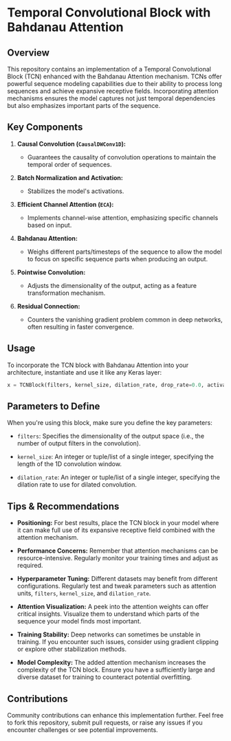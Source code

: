 # Temporal Convolutional Block with Bahdanau Attention

## Overview
This repository contains an implementation of a Temporal Convolutional Block (TCN) enhanced with the Bahdanau Attention mechanism. TCNs offer powerful sequence modeling capabilities due to their ability to process long sequences and achieve expansive receptive fields. Incorporating attention mechanisms ensures the model captures not just temporal dependencies but also emphasizes important parts of the sequence.

## Key Components

1. **Causal Convolution (`CausalDWConv1D`):** 
   - Guarantees the causality of convolution operations to maintain the temporal order of sequences.
   
2. **Batch Normalization and Activation:**
   - Stabilizes the model's activations.

3. **Efficient Channel Attention (`ECA`):**
   - Implements channel-wise attention, emphasizing specific channels based on input.

4. **Bahdanau Attention:**
   - Weighs different parts/timesteps of the sequence to allow the model to focus on specific sequence parts when producing an output.

5. **Pointwise Convolution:**
   - Adjusts the dimensionality of the output, acting as a feature transformation mechanism.

6. **Residual Connection:**
   - Counters the vanishing gradient problem common in deep networks, often resulting in faster convergence.

## Usage

To incorporate the TCN block with Bahdanau Attention into your architecture, instantiate and use it like any Keras layer:

```python
x = TCNBlock(filters, kernel_size, dilation_rate, drop_rate=0.0, activation='relu')(input_tensor)
```



## Parameters to Define

When you're using this block, make sure you define the key parameters:

- `filters`: Specifies the dimensionality of the output space (i.e., the number of output filters in the convolution).
  
- `kernel_size`: An integer or tuple/list of a single integer, specifying the length of the 1D convolution window.
  
- `dilation_rate`: An integer or tuple/list of a single integer, specifying the dilation rate to use for dilated convolution.

## Tips & Recommendations

- **Positioning:** For best results, place the TCN block in your model where it can make full use of its expansive receptive field combined with the attention mechanism.
  
- **Performance Concerns:** Remember that attention mechanisms can be resource-intensive. Regularly monitor your training times and adjust as required.
  
- **Hyperparameter Tuning:** Different datasets may benefit from different configurations. Regularly test and tweak parameters such as attention units, `filters`, `kernel_size`, and `dilation_rate`.
  
- **Attention Visualization:** A peek into the attention weights can offer critical insights. Visualize them to understand which parts of the sequence your model finds most important.
  
- **Training Stability:** Deep networks can sometimes be unstable in training. If you encounter such issues, consider using gradient clipping or explore other stabilization methods.
  
- **Model Complexity:** The added attention mechanism increases the complexity of the TCN block. Ensure you have a sufficiently large and diverse dataset for training to counteract potential overfitting.

## Contributions

Community contributions can enhance this implementation further. Feel free to fork this repository, submit pull requests, or raise any issues if you encounter challenges or see potential improvements.



